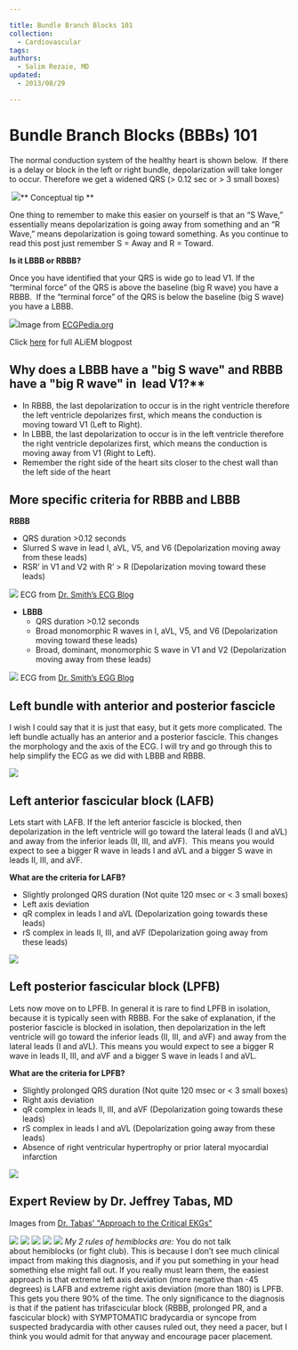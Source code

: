```yaml
---

title: Bundle Branch Blocks 101
collection:
  - Cardiovascular
tags:
authors:
  - Salim Rezaie, MD
updated:
  - 2013/08/29

---
```


# Bundle Branch Blocks (BBBs) 101

The normal conduction system of the healthy heart is shown below.  If there is a delay or block in the left or right bundle, depolarization will take longer to occur. Therefore we get a widened QRS (&gt; 0.12 sec or &gt; 3 small boxes)

 ![](https://d2p53dh3qxfm0x.cloudfront.net/uploads/img/1jy/1/r/76840514-b398-5b54-81ac-1076553f3a1f/640.png)**
Conceptual tip **

One thing to remember to make this easier on yourself is that an “S Wave,” essentially means depolarization is going away from something and an “R Wave,” means depolarization is going toward something. As you continue to read this post just remember S = Away and R = Toward.

**Is it LBBB or RBBB?**

Once you have identified that your QRS is wide go to lead V1. If the “terminal force” of the QRS is above the baseline (big R wave) you have a RBBB.  If the “terminal force” of the QRS is below the baseline (big S wave) you have a LBBB.

![](https://d2p53dh3qxfm0x.cloudfront.net/uploads/img/1jy/1/r/594b720b-bb70-58ab-a49b-0746cba03040/640.png)Image from [ECGPedia.org](http://academiclifeinem.com/bundle-branch-blocks-bbbs-101/en.ecgpedia.org/wiki/Intraventricular_Conduction)

Click [here](http://academiclifeinem.com/bundle-branch-blocks-bbbs-101/) for full ALiEM blogpost

## Why does a LBBB have a "big S wave" and RBBB have a "big R wave" in  lead V1?**

-   In RBBB, the last depolarization to occur is in the right ventricle therefore the left ventricle depolarizes first, which means the conduction is moving toward V1 (Left to Right).
-   In LBBB, the last depolarization to occur is in the left ventricle therefore the right ventricle depolarizes first, which means the conduction is moving away from V1 (Right to Left).
-   Remember the right side of the heart sits closer to the chest wall than the left side of the heart

## More specific criteria for RBBB and LBBB

**RBBB**
-   QRS duration &gt;0.12 seconds
-   Slurred S wave in lead I, aVL, V5, and V6 (Depolarization moving away from these leads)
-   RSR’ in V1 and V2 with R’ &gt; R (Depolarization moving toward these leads)

![](https://d2p53dh3qxfm0x.cloudfront.net/uploads/img/1jy/1/r/866dc839-b439-58b7-a255-c980e84cac78/640.png)
ECG from [Dr. Smith’s ECG Blog](http://academiclifeinem.com/bundle-branch-blocks-bbbs-101/hqmeded-ecg.blogspot.com)
-   **LBBB**
    -   QRS duration &gt;0.12 seconds
    -   Broad monomorphic R waves in I, aVL, V5, and V6 (Depolarization moving toward these leads)
    -   Broad, dominant, monomorphic S wave in V1 and V2 (Depolarization moving away from these leads)

![](https://d2p53dh3qxfm0x.cloudfront.net/uploads/img/1jy/1/r/964044fe-58c3-55f1-8b42-84f4cd1b3bb9/640.png)
ECG from [Dr. Smith’s EGG Blog](http://academiclifeinem.com/bundle-branch-blocks-bbbs-101/hqmeded-ecg.blogspot.com)

## Left bundle with anterior and posterior fascicle

I wish I could say that it is just that easy, but it gets more complicated. The left bundle actually has an anterior and a posterior fascicle. This changes the morphology and the axis of the ECG. I will try and go through this to help simplify the ECG as we did with LBBB and RBBB.

![](https://d2p53dh3qxfm0x.cloudfront.net/uploads/img/1jy/1/r/8c6dc334-437f-5666-989e-0bb8c448d932/640.png)

## Left anterior fascicular block (LAFB)

Lets start with LAFB. If the left anterior fascicle is blocked, then depolarization in the left ventricle will go toward the lateral leads (I and aVL) and away from the inferior leads (II, III, and aVF).  This means you would expect to see a bigger R wave in leads I and aVL and a bigger S wave in leads II, III, and aVF.

**What are the criteria for LAFB?**
-   Slightly prolonged QRS duration (Not quite 120 msec or &lt; 3 small boxes)
-   Left axis deviation
-   qR complex in leads I and aVL (Depolarization going towards these leads)
-   rS complex in leads II, III, and aVF (Depolarization going away from these leads)

![](https://d2p53dh3qxfm0x.cloudfront.net/uploads/img/1jy/1/r/8f4e76fb-67ba-5bcc-91d6-317d07c2d394/640.png)

## Left posterior fascicular block (LPFB)

Lets now move on to LPFB. In general it is rare to find LPFB in isolation, because it is typically seen with RBBB. For the sake of explanation, if the posterior fascicle is blocked in isolation, then depolarization in the left ventricle will go toward the inferior leads (II, III, and aVF) and away from the lateral leads (I and aVL). This means you would expect to see a bigger R wave in leads II, III, and aVF and a bigger S wave in leads I and aVL.

**What are the criteria for LPFB?**
-   Slightly prolonged QRS duration (Not quite 120 msec or &lt; 3 small boxes)
-   Right axis deviation
-   qR complex in leads II, III, and aVF (Depolarization going towards these leads)
-   rS complex in leads I and aVL (Depolarization going away from these leads)
-   Absence of right ventricular hypertrophy or prior lateral myocardial infarction

![](https://d2p53dh3qxfm0x.cloudfront.net/uploads/img/1jy/1/r/cfe893f6-917c-5155-a561-a3021ad96da8/640.png)

## Expert Review by Dr. Jeffrey Tabas, MD

Images from [Dr. Tabas' "Approach to the Critical EKGs"](http://emonmp3.com/Syllabi/USC_Vegas_EKG_Syllabus_05.pdf)

![](https://d2p53dh3qxfm0x.cloudfront.net/uploads/img/1jy/1/r/8cc75d72-dd7d-5aaa-b931-bed46f238daf/640.png)
![](https://d2p53dh3qxfm0x.cloudfront.net/uploads/img/1jy/1/r/83fbc995-f76b-5c35-b2a4-c297b15feeaa/640.png)
![](https://d2p53dh3qxfm0x.cloudfront.net/uploads/img/1jy/1/r/c672f2cb-d80e-5ac3-bd9c-dc2e9edfdd79/640.png)
![](https://d2p53dh3qxfm0x.cloudfront.net/uploads/img/1jy/1/r/435688bd-0b12-5d22-b995-4a6e1e58a63d/640.png)
![](https://d2p53dh3qxfm0x.cloudfront.net/uploads/img/1jy/1/r/ee633aee-7e4d-5230-94e5-909f0147d605/640.png)
*My 2 rules of hemiblocks are:* You do not talk about hemiblocks (or fight club). This is because I don’t see much clinical impact from making this diagnosis, and if you put something in your head something else might fall out. If you really must learn them, the easiest approach is that extreme left axis deviation (more negative than -45 degrees) is LAFB and extreme right axis deviation (more than 180) is LPFB. This gets you there 90% of the time. The only significance to the diagnosis is that if the patient has trifascicular block (RBBB, prolonged PR, and a fascicular block) with SYMPTOMATIC bradycardia or syncope from suspected bradycardia with other causes ruled out, they need a pacer, but I think you would admit for that anyway and encourage pacer placement.
